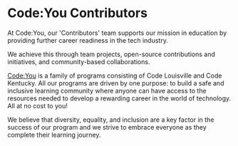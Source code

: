 # Code:You Contributors

At Code:You,  our 'Contributors' team supports our mission in education by providing further career readiness in the tech industry.

We achieve this through team projects, open-source contributions and initiatives, and community-based collaborations.


[Code:You](https://codeyou.org) is a family of programs consisting of Code Louisville and Code Kentucky. All our programs are driven by one purpose: to build a safe and inclusive learning community where anyone can have access to the resources needed to develop a rewarding career in the world of technology. All at no cost to you!

We believe that diversity, equality, and inclusion are a key factor in the success of our program and we strive to embrace everyone as they complete their learning journey.
